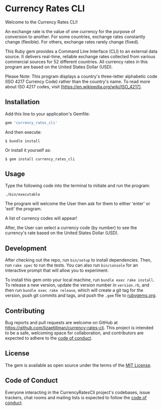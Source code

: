 # Currency Rates CLI

Welcome to the Currency Rates CLI! 

An exchange rate is the value of one currency for the purpose of conversion to another. For some countries, exchange rates constantly change (flexible). For others, exchange rates rarely change (fixed).

This Ruby gem provides a Command Line Interface (CLI) to an external data source. It delivers real-time, reliable exchange rates collected from various commercial sources for 52 different countries. All currency rates in this program are based on the United States Dollar (USD).

Please Note:  This program displays a country's three-letter alphabetic code (ISO 4217 Currency Code) rather than the country's name. To read more about ISO 4217 codes, visit [https://en.wikipedia.org/wiki/ISO_4217].  

## Installation

Add this line to your application's Gemfile:

```ruby
gem 'currency_rates_cli'
```

And then execute:

    $ bundle install

Or install it yourself as:

    $ gem install currency_rates_cli

## Usage

Type the following code into the terminal to initiate and run the program:


    ./bin/executable

The program will welcome the User then ask for them to either 'enter' or 'exit' the program.

A list of currency codes will appear!

After, the User can select a currency code (by number) to see the currency's rate based on the United States Dollar (USD).

## Development

After checking out the repo, run `bin/setup` to install dependencies. Then, run `rake spec` to run the tests. You can also run `bin/console` for an interactive prompt that will allow you to experiment.

To install this gem onto your local machine, run `bundle exec rake install`. To release a new version, update the version number in `version.rb`, and then run `bundle exec rake release`, which will create a git tag for the version, push git commits and tags, and push the `.gem` file to [rubygems.org](https://rubygems.org).

## Contributing

Bug reports and pull requests are welcome on GitHub at https://github.com/lizaetillman/currency-rates-cli. This project is intended to be a safe, welcoming space for collaboration, and contributors are expected to adhere to the [code of conduct](https://github.com/lizaetillman/currency-rates-cli/blob/master/CODE_OF_CONDUCT.md).


## License

The gem is available as open source under the terms of the [MIT License](https://opensource.org/licenses/MIT).

## Code of Conduct

Everyone interacting in the CurrencyRatesCli project's codebases, issue trackers, chat rooms and mailing lists is expected to follow the [code of conduct](https://github.com/lizaetillman/currency_rates_cli/blob/master/CODE_OF_CONDUCT.md).
